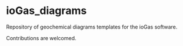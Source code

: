 # ioGas_diagrams
Repository of geochemical diagrams templates for the ioGas software.

Contributions are welcomed.
